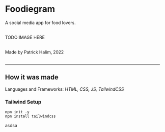 # Foodiegram

A social media app for food lovers. 
<br><br>

TODO IMAGE HERE 

<br>
Made by Patrick Halim, 2022
<br><br>

---

## How it was made

Languages and Frameworks: <em>HTML, CSS, JS, TailwindCSS</em>

### Tailwind Setup
```
npm init -y
npm install tailwindcss
```
asdsa